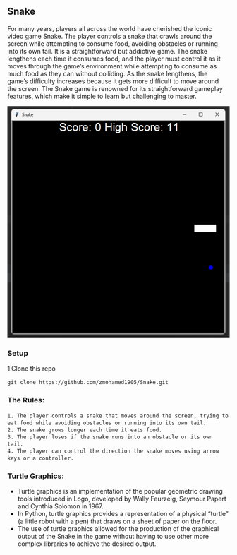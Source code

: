 ## Snake

For many years, players all across the world have cherished the iconic video game Snake. The player controls a snake that crawls around the screen while attempting to consume food, avoiding obstacles or running into its own tail. It is a straightforward but addictive game. The snake lengthens each time it consumes food, and the player must control it as it moves through the game’s environment while attempting to consume as much food as they can without colliding. As the snake lengthens, the game’s difficulty increases because it gets more difficult to move around the screen. The Snake game is renowned for its straightforward gameplay features, which make it simple to learn but challenging to master.

![](.README_images/ce3a7aee.png)

### Setup

1.Clone this repo
```commandline
git clone https://github.com/zmohamed1905/Snake.git
```



### The Rules:
```commandline
1. The player controls a snake that moves around the screen, trying to eat food while avoiding obstacles or running into its own tail.
2. The snake grows longer each time it eats food. 
3. The player loses if the snake runs into an obstacle or its own tail.
4. The player can control the direction the snake moves using arrow keys or a controller.
```

### Turtle Graphics:

- Turtle graphics is an implementation of the popular geometric drawing tools introduced in Logo, developed by Wally Feurzeig, Seymour Papert and Cynthia Solomon in 1967.
- In Python, turtle graphics provides a representation of a physical “turtle” (a little robot with a pen) that draws on a sheet of paper on the floor.
- The use of turtle graphics allowed for the production of the graphical output of the Snake in the game without having to use other more complex libraries to achieve the desired output.
